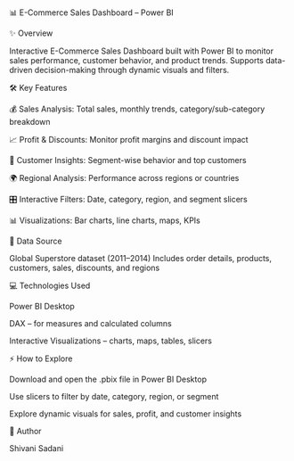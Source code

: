 📊 E-Commerce Sales Dashboard – Power BI

✨ Overview

Interactive E-Commerce Sales Dashboard built with Power BI to monitor sales performance, customer behavior, and product trends. Supports data-driven decision-making through dynamic visuals and filters.

🛠 Key Features

💰 Sales Analysis: Total sales, monthly trends, category/sub-category breakdown

📈 Profit & Discounts: Monitor profit margins and discount impact

👥 Customer Insights: Segment-wise behavior and top customers

🌍 Regional Analysis: Performance across regions or countries

🎛 Interactive Filters: Date, category, region, and segment slicers

📊 Visualizations: Bar charts, line charts, maps, KPIs

📂 Data Source

Global Superstore dataset (2011–2014)
Includes order details, products, customers, sales, discounts, and regions

💻 Technologies Used

Power BI Desktop

DAX – for measures and calculated columns

Interactive Visualizations – charts, maps, tables, slicers



⚡ How to Explore

Download and open the .pbix file in Power BI Desktop

Use slicers to filter by date, category, region, or segment

Explore dynamic visuals for sales, profit, and customer insights



👤 Author

Shivani Sadani
